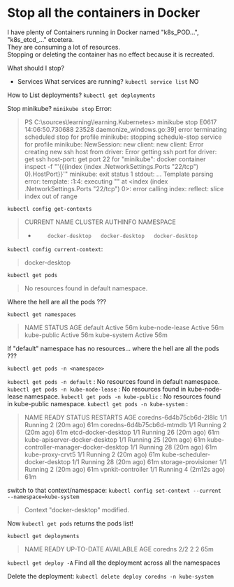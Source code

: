 # Stop all the containers in Docker

I have plenty of Containers running in Docker named "k8s_POD...", "k8s_etcd_..." etcetera.  
They are consuming a lot of resources.  
Stopping or deleting the container has no effect because it is recreated.  

What should I stop?
- Services
What services are running?
``kubectl service list``  NO

How to List deployments?
  ``kubectl get deployments``

Stop minikube?
``minikube stop``
Error:
> PS C:\sources\learning\learning.Kubernetes> minikube stop
> E0617 14:06:50.730688   23528 daemonize_windows.go:39] error terminating scheduled stop for profile minikube: stopping schedule-stop service for profile minikube: NewSession: new client: new client: Error creating new ssh host from driver: Error getting ssh port for driver: get ssh host-port: get port 22 for "minikube": docker container inspect -f "'{{(index (index .NetworkSettings.Ports "22/tcp") 0).HostPort}}'" minikube: exit status 1
> stdout:
> ...
> Template parsing error: template: :1:4: executing "" at <index (index .NetworkSettings.Ports "22/tcp") 0>: error calling index: reflect: slice index out of range


``kubectl config get-contexts``
> CURRENT   NAME             CLUSTER          AUTHINFO         NAMESPACE
> *         docker-desktop   docker-desktop   docker-desktop

``kubectl config current-context``: 
> docker-desktop

``kubectl get pods``
> No resources found in default namespace.

Where the hell are all the pods ???

``kubectl get namespaces``
> NAME              STATUS   AGE
> default           Active   56m
> kube-node-lease   Active   56m
> kube-public       Active   56m
> kube-system       Active   56m

If "default" namespace has no resources... where the hell are all the pods ???


``kubectl get pods -n <namespace>``

``kubectl get pods -n default``         : No resources found in default namespace.
``kubectl get pods -n kube-node-lease`` : No resources found in kube-node-lease namespace.
``kubectl get pods -n kube-public``     : No resources found in kube-public namespace.
``kubectl get pods -n kube-system``     :
> NAME                                     READY   STATUS    RESTARTS        AGE
> coredns-6d4b75cb6d-2l8lc                 1/1     Running   2 (20m ago)     61m
> coredns-6d4b75cb6d-mtmdb                 1/1     Running   2 (20m ago)     61m
> etcd-docker-desktop                      1/1     Running   26 (20m ago)    61m
> kube-apiserver-docker-desktop            1/1     Running   25 (20m ago)    61m
> kube-controller-manager-docker-desktop   1/1     Running   28 (20m ago)    61m
> kube-proxy-crvt5                         1/1     Running   2 (20m ago)     61m
> kube-scheduler-docker-desktop            1/1     Running   28 (20m ago)    61m
> storage-provisioner                      1/1     Running   2 (20m ago)     61m
> vpnkit-controller                        1/1     Running   4 (2m12s ago)   61m


switch to that context/namespace:
``kubectl config set-context --current --namespace=kube-system`` 
> Context "docker-desktop" modified.

Now ``kubectl get pods`` returns the pods list!  

``kubectl get deployments``
> NAME      READY   UP-TO-DATE   AVAILABLE   AGE
> coredns   2/2     2            2           65m


``kubectl get deploy -A``
Find all the deployment across all the namespaces


Delete the deployment:
``kubectl delete deploy coredns -n kube-system``